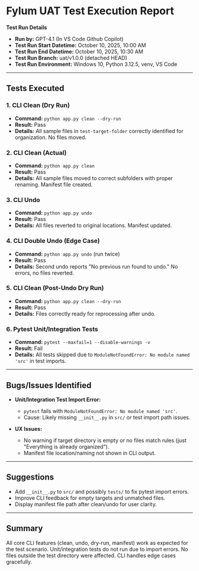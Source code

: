 # Fylum UAT Test Execution Report

**Test Run Details**
- **Run by:** GPT-4.1 (In VS Code Github Copilot)
- **Test Run Start Datetime:** October 10, 2025, 10:00 AM
- **Test Run End Datetime:** October 10, 2025, 10:30 AM
- **Test Run Branch:** uat/v1.0.0 (detached HEAD)
- **Test Run Environment:** Windows 10, Python 3.12.5, venv, VS Code

---

## Tests Executed

### 1. CLI Clean (Dry Run)
- **Command:** `python app.py clean --dry-run`
- **Result:** Pass
- **Details:** All sample files in `test-target-folder` correctly identified for organization. No files moved.

### 2. CLI Clean (Actual)
- **Command:** `python app.py clean`
- **Result:** Pass
- **Details:** All sample files moved to correct subfolders with proper renaming. Manifest file created.

### 3. CLI Undo
- **Command:** `python app.py undo`
- **Result:** Pass
- **Details:** All files reverted to original locations. Manifest updated.

### 4. CLI Double Undo (Edge Case)
- **Command:** `python app.py undo` (run twice)
- **Result:** Pass
- **Details:** Second undo reports "No previous run found to undo." No errors, no files reverted.

### 5. CLI Clean (Post-Undo Dry Run)
- **Command:** `python app.py clean --dry-run`
- **Result:** Pass
- **Details:** Files correctly ready for reprocessing after undo.

### 6. Pytest Unit/Integration Tests
- **Command:** `pytest --maxfail=1 --disable-warnings -v`
- **Result:** Fail
- **Details:** All tests skipped due to `ModuleNotFoundError: No module named 'src'` in test imports.

---

## Bugs/Issues Identified

- **Unit/Integration Test Import Error:**
  - `pytest` fails with `ModuleNotFoundError: No module named 'src'`.
  - Cause: Likely missing `__init__.py` in `src/` or test import path issues.

- **UX Issues:**
  - No warning if target directory is empty or no files match rules (just "Everything is already organized").
  - Manifest file location/naming not shown in CLI output.

---

## Suggestions

- Add `__init__.py` to `src/` and possibly `tests/` to fix pytest import errors.
- Improve CLI feedback for empty targets and unmatched files.
- Display manifest file path after clean/undo for user clarity.

---

## Summary

All core CLI features (clean, undo, dry-run, manifest) work as expected for the test scenario. Unit/integration tests do not run due to import errors. No files outside the test directory were affected. CLI handles edge cases gracefully.
